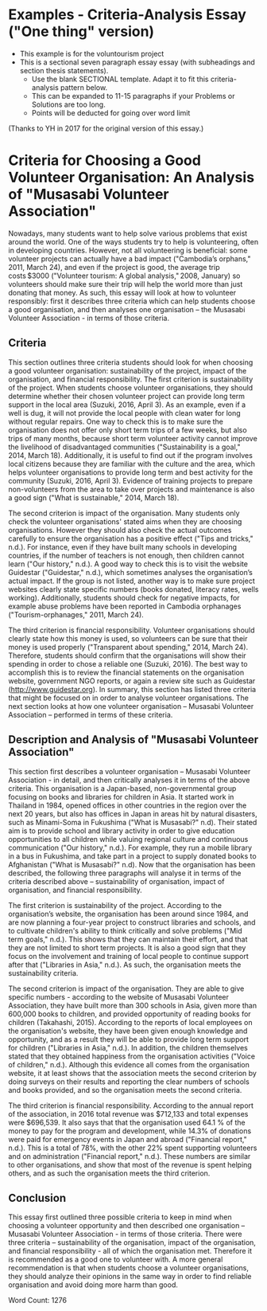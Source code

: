 # Examples - Criteria-Analysis Essay ("One thing" version)

* This example is for the voluntourism project
* This is a sectional seven paragraph essay essay (with subheadings and section thesis statements). 
    * Use the blank SECTIONAL template. Adapt it to fit this criteria-analysis pattern below. 
    * This can be expanded to 11-15 paragraphs if your Problems or Solutions are too long. 
    * Points will be deducted for going over word limit

(Thanks to YH in 2017 for the original version of this essay.)



# Criteria for Choosing a Good Volunteer Organisation: An Analysis of "Musasabi Volunteer Association"

Nowadays, many students want to help solve various problems that exist around the world. One of the ways students try to help is volunteering, often in developing countries. However, not all volunteering is beneficial: some volunteer projects can actually have a bad impact ("Cambodia’s orphans," 2011, March 24), and even if the project is good, the average trip costs $3000  ("Volunteer tourism: A global analysis," 2008, January) so volunteers should make sure their trip will help the world more than just donating that money. As such, this essay will look at how to volunteer responsibly: first it describes three criteria which can help students choose a good organisation, and then analyses one organisation – the  Musasabi Volunteer Association  - in terms of those criteria. 
  
## Criteria 
This section outlines three criteria students should look for when choosing a good volunteer organisation: sustainability of the project, impact of the organisation, and financial responsibility. The first criterion is sustainability of the project. When students choose volunteer organisations, they should determine whether their chosen volunteer project can provide long term support in the local area (Suzuki, 2016, April 3). As an example, even if a well is dug, it will not provide the local people with clean water for long without regular repairs. One way to check this is to make sure the organisation does not offer only short term trips of a few weeks, but also trips of many months, because short term volunteer activity cannot improve the livelihood of disadvantaged communities ("Sustainability is a goal," 2014, March 18). Additionally, it is useful to find out if the program involves local citizens because they are familiar with the culture and the area, which helps volunteer organisations to provide long term and best activity for the community (Suzuki, 2016, April 3). Evidence of training projects to prepare non-volunteers from the area to take over projects and maintenance is also a good sign ("What is sustainable," 2014, March 18). 

The second criterion is impact of the organisation. Many students only check the volunteer organisations' stated aims when they are choosing organisations. However they should also check the actual outcomes carefully to ensure the organisation has a positive effect ("Tips and tricks," n.d.). For instance, even if they have built many schools in developing countries, if the number of teachers is not enough, then children cannot learn ("Our history," n.d.). A good way to check this is to visit the website Guidestar ("Guidestar," n.d.), which sometimes analyses the organisation’s actual impact. If the group is not listed, another way is to make sure project websites clearly state specific numbers (books donated, literacy rates, wells working). Additionally, students should check for negative impacts, for example abuse problems have been reported in Cambodia orphanages ("Tourism-orphanages," 2011, March 24). 

The third criterion is financial responsibility. Volunteer organisations should clearly state how this money is used, so volunteers can be sure that their money is used properly ("Transparent about spending," 2014, March 24). Therefore, students should confirm that the organisations will show their spending in order to chose a reliable one (Suzuki, 2016). The best way to accomplish this is to review the financial statements on the organisation website, government NGO reports, or again a review site such as Guidestar (http://www.guidestar.org). In summary, this section has listed three criteria that might be focused on in order to analyse volunteer organisations. The next section looks at how one volunteer organisation – Musasabi Volunteer Association – performed in terms of these criteria. 

## Description and Analysis of "Musasabi Volunteer Association"
This section first describes a volunteer organisation – Musasabi Volunteer Association - in detail, and then critically analyses it in terms of the above criteria. This organisation is a Japan-based, non-governmental group focusing on books and libraries for children in Asia. It started work in Thailand in 1984, opened offices in other countries in the region over the next 20 years, but also has offices in Japan in areas hit by natural disasters, such as Minami-Soma in Fukushima ("What is Musasabi?" n.d). Their stated aim is to provide school and library activity in order to give education opportunities to all children while valuing regional culture and continuous communication ("Our history," n.d.). For example, they run a mobile library in a bus in Fukushima, and take part in a project to supply donated books to Afghanistan ("What is Musasabi?" n.d). Now that the organisation has been described, the following three paragraphs will analyse it in terms of the criteria described above – sustainability of organisation, impact of organisation, and financial responsibility. 

The first criterion is sustainability of the project. According to the organisation’s website, the organisation has been around since 1984, and are now planning a four-year project to construct libraries and schools, and to cultivate children's ability to think critically and solve problems ("Mid term goals," n.d.). This shows that they can maintain their effort, and that they are not limited to short term projects. It is also a good sign that they focus on the involvement and training of local people to continue support after that ("Libraries in Asia," n.d.). As such, the organisation meets the sustainability criteria. 

The second criterion is impact of the organisation. They are able to give specific numbers - according to the website of Musasabi Volunteer Association, they have built more than 300 schools in Asia, given more than 600,000 books to children, and provided opportunity of reading books for children (Takahashi, 2015). According to the reports of local employees on the organisation's website, they have been given enough knowledge and opportunity, and as a result they will be able to provide long term support for children ("Libraries in Asia," n.d.). In addition, the children themselves stated that they obtained happiness from the organisation activities ("Voice of children," n.d.). Although this evidence all comes from the organisation website, it at least shows that the association meets the second criterion by doing surveys on their results and reporting the clear numbers of schools and books provided, and so the organisation meets the second criteria. 

The third criterion is financial responsibility. According to the annual report of the association, in 2016 total revenue was $712,133 and total expenses were $696,539. It also says that that the organisation used 64.1 % of the money to pay for the program and development, while 14.3% of donations were paid for emergency events in Japan and abroad ("Financial report," n.d.). This is a total of 78%, with the other 22% spent supporting volunteers and on administration ("Financial report," n.d.). These numbers are similar to other organisations, and show that most of the revenue is spent helping others, and as such the organisation meets the third criterion.
  
## Conclusion
This essay first outlined three possible criteria to keep in mind when choosing a volunteer opportunity and then described one organisation – Musasabi Volunteer Association - in terms of those criteria. There were three criteria – sustainability of the organisation, impact of the organisation, and financial responsibility - all of which the organisation met. Therefore it is recommended as a good one to volunteer with. A more general recommendation is that when students choose a volunteer organisations, they should analyze their opinions in the same way in order to find reliable organisation and avoid doing more harm than good.

Word Count: 1276 
